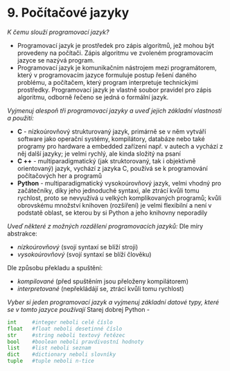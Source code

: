 # 9. Počítačové jazyky
*K čemu slouží programovací jazyk?*
- Programovací jazyk je prostředek pro zápis algoritmů, jež mohou být provedeny na počítači. Zápis algoritmu ve zvoleném programovacím jazyce se nazývá program.
- Programovací jazyk je komunikačním nástrojem mezi programátorem, který v programovacím jazyce formuluje postup řešení daného problému, a počítačem, který program interpretuje technickými prostředky. Programovací jazyk je vlastně soubor pravidel pro zápis algoritmu, odborně řečeno se jedná o formální jazyk.

*Vyjmenuj alespoň tři programovací jazyky a uveď jejich základní vlastnosti a použití:*
- **C** - nízkoúrovňový strukturovaný jazyk, primárně se v něm vytváří software jako operační systémy, kompilátory, databáze nebo také programy pro hardware a embedded zařízení např. v autech a vychází z něj další jazyky; je velmi rychlý, ale kinda složitý na psaní
- **C ++** - multiparadigmatický (jak struktorovaný, tak i objektivně orientovaný) jazyk, vychází z jazyka C, používá se k programování počítačových her a programů
- **Python** - multiparadigmatický vysokoúrovňový jazyk, velmi vhodný pro začátečníky, díky jeho jednoduché syntaxi, ale ztrácí kvůli tomu rychlost, proto se nevyužívá u velkých komplikovaných programů; kvůli obrovskému množství knihoven (rozšíření) je velmi flexibilní a není v podstatě oblast, se kterou by si Python a jeho knihovny neporadily

*Uveď některé z možných rozdělení programovacích jazyků:*
Dle míry abstrakce:
- *nízkoúrovňový* (svojí syntaxí se blíží stroji)
- *vysokoúrovňový* (svojí syntaxí se blíží člověku)

Dle způsobu překladu a spuštění:
- *kompilované* (před spuštěním jsou přeloženy kompilátorem)
- *interpretované* (nepřekládájí se, ztrácí kvůli tomu rychlost)

*Vyber si jeden programovací jazyk a vyjmenuj základní datové typy, které se v tomto jazyce používají*
Starej dobrej Python - 
``` Python
int     #integer neboli celé číslo
float   #float neboli desetinné číslo
str     #string neboli textový řetězec
bool    #boolean neboli pravdivostní hodnoty
list    #list neboli seznam
dict    #dictionary neboli slovníky
tuple   #tuple neboli n-tice
```